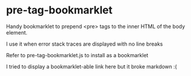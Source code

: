 pre-tag-bookmarklet
===================

Handy bookmarklet to prepend \<pre\> tags to the inner HTML of the body element.

I use it when error stack traces are displayed with no line breaks

Refer to pre-tag-bookmarklet.js to install as a bookmarklet

I tried to display a bookmarklet-able link here but it broke markdown :(
